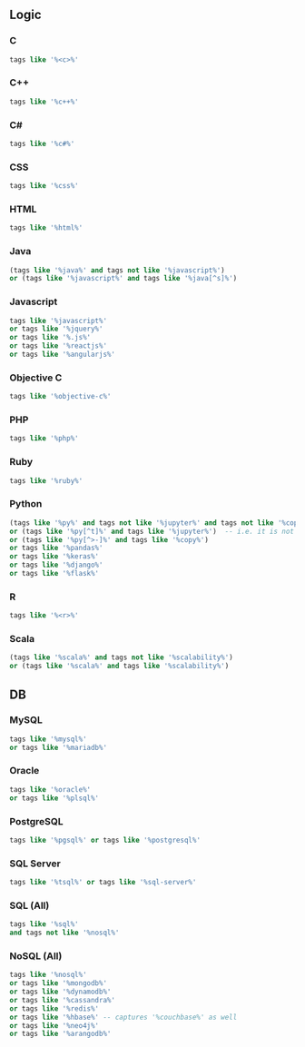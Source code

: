 ## Logic

### C
```sql
tags like '%<c>%'
```

### C++
```sql
tags like '%c++%'
```

### C#
```sql
tags like '%c#%'
```

### CSS
```sql
tags like '%css%'
```

### HTML
```sql
tags like '%html%'
```

### Java
```sql
(tags like '%java%' and tags not like '%javascript%') 
or (tags like '%javascript%' and tags like '%java[^s]%')
```

### Javascript
```sql
tags like '%javascript%' 
or tags like '%jquery%' 
or tags like '%.js%'
or tags like '%reactjs%'
or tags like '%angularjs%'
```

### Objective C
```sql
tags like '%objective-c%'
```

### PHP
```sql
tags like '%php%'
```

### Ruby
```sql
tags like '%ruby%'
```

### Python
```sql
(tags like '%py%' and tags not like '%jupyter%' and tags not like '%copy%' and tags not like '%Capybara%' ) 
or (tags like '%py[^t]%' and tags like '%jupyter%')  -- i.e. it is not just jupyter, it has something else py-like as well
or (tags like '%py[^>-]%' and tags like '%copy%') 
or tags like '%pandas%'
or tags like '%keras%'
or tags like '%django%'
or tags like '%flask%'
```

### R
```sql
tags like '%<r>%'
```

### Scala
```sql
(tags like '%scala%' and tags not like '%scalability%') 
or (tags like '%scala%' and tags like '%scalability%')
```

## DB

### MySQL
```sql
tags like '%mysql%'
or tags like '%mariadb%'
```

### Oracle
```sql
tags like '%oracle%'
or tags like '%plsql%'
```

### PostgreSQL
```sql
tags like '%pgsql%' or tags like '%postgresql%'
```

### SQL Server
```sql
tags like '%tsql%' or tags like '%sql-server%'
```

### SQL (All)
```sql
tags like '%sql%' 
and tags not like '%nosql%'
```

### NoSQL (All)
```sql
tags like '%nosql%'
or tags like '%mongodb%'
or tags like '%dynamodb%'
or tags like '%cassandra%'
or tags like '%redis%'
or tags like '%hbase%' -- captures '%couchbase%' as well
or tags like '%neo4j%'
or tags like '%arangodb%'
```



